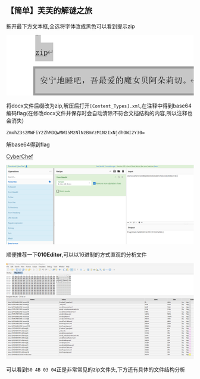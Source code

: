 ## 【简单】芙芙的解谜之旅

拖开最下方文本框,全选将字体改成黑色可以看到提示zip

![91-0](.\images\91-0.png)

将docx文件后缀改为zip,解压后打开`[Content_Types].xml`,在注释中得到base64编码flag(在修改docx文件并保存时会自动清除不符合文档结构的内容,所以注释也会消失)

```
ZmxhZ3s2MWFiY2ZhMDQwMWI5MzNlNzBmYzM1NzIxNjdhOWI2Y30=
```

解base64得到flag

[CyberChef](https://gchq.github.io/CyberChef/)

![91-1](.\images\91-1.png)

顺便推荐一下**010Editor**,可以以16进制的方式直观的分析文件

![91-2](.\images\91-2.png)

可以看到`50 4B 03 04`正是非常常见的zip文件头,下方还有具体的文件结构分析
